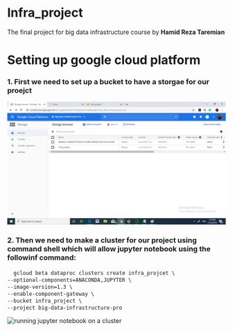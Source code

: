 # Infra_project
The final project for big data infrastructure course by **Hamid Reza Taremian**

# Setting up google cloud platform
### 1. First we need to set up a **bucket** to have a storgae for our proejct
![bucket for our project](images/bucket.jpg)
### 2. Then we need to make a cluster for our project using command shell which will allow jupyter notebook using the followinf command:
      gcloud beta dataproc clusters create infra_projcet \
    --optional-components=ANACONDA,JUPYTER \
    --image-version=1.3 \
    --enable-component-gateway \
    --bucket infra_project \
    --project big-data-infrastructure-pro

![running jupyter notebook on a cluster](images/shell_command_clustre.jpg)
